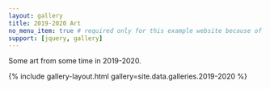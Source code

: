 ```yaml
---
layout: gallery
title: 2019-2020 Art
no_menu_item: true # required only for this example website because of menu construction
support: [jquery, gallery]
---
```


Some art from some time in 2019-2020.

{% include gallery-layout.html gallery=site.data.galleries.2019-2020 %}
